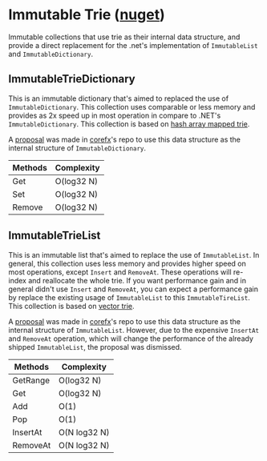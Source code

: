 # Immutable Trie ([nuget](https://www.nuget.org/packages/ImmutableTrie/))
Immutable collections that use trie as their internal data structure, and provide a direct replacement for the .net's implementation of `ImmutableList` and `ImmutableDictionary`.

## ImmutableTrieDictionary
This is an immutable dictionary that's aimed to replaced the use of `ImmutableDictionary`. This collection uses comparable or less memory and provides as 2x speed up in most operation in compare to .NET's `ImmutableDictionary`. This collection is based on [hash array mapped trie](https://en.wikipedia.org/wiki/Hash_array_mapped_trie).

A [proposal](https://github.com/dotnet/corefx/issues/29346) was made in [corefx](https://github.com/dotnet/corefx)'s repo to use this data structure as the internal structure of `ImmutableDictionary`.

Methods | Complexity
--- | ---
Get | O(log32 N)
Set | O(log32 N)
Remove | O(log32 N)

## ImmutableTrieList
This is an immutable list that's aimed to replace the use of `ImmutableList`. In general, this collection uses less memory and provides higher speed on most operations, except `Insert` and `RemoveAt`. These operations will re-index and reallocate the whole trie. If you want performance gain and in general didn't use `Insert` and `RemoveAt`, you can expect a performance gain by replace the existing usage of `ImmutableList` to this `ImmutableTireList`. This collection is based on [vector trie](https://hypirion.com/musings/understanding-persistent-vector-pt-1).

A [proposal](https://github.com/dotnet/corefx/issues/28848) was made in [corefx](https://github.com/dotnet/corefx)'s repo to use this data structure as the internal structure of `ImmutableList`. However, due to the expensive `InsertAt` and `RemoveAt` operation, which will change the performance of the already shipped `ImmutableList`, the proposal was dismissed.

Methods | Complexity
--- | ---
GetRange | O(log32 N)
Get | O(log32 N)
Add | O(1)
Pop | O(1)
InsertAt | O(N log32 N)
RemoveAt | O(N log32 N)
